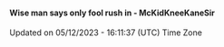 #### Wise man says only fool rush in - McKidKneeKaneSir
Updated on 05/12/2023 - 16:11:37 (UTC) Time Zone
